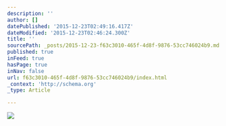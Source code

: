 ```yaml
---
description: ''
author: []
datePublished: '2015-12-23T02:49:16.417Z'
dateModified: '2015-12-23T02:46:24.300Z'
title: ''
sourcePath: _posts/2015-12-23-f63c3010-465f-4d8f-9876-53cc746024b9.md
published: true
inFeed: true
hasPage: true
inNav: false
url: f63c3010-465f-4d8f-9876-53cc746024b9/index.html
_context: 'http://schema.org'
_type: Article

---
```

![](https://the-grid-user-content.s3-us-west-2.amazonaws.com/1a2edebd-13e3-4cf9-a102-b0e3f5b01acc.png)
